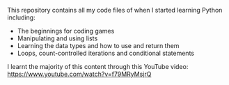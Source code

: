 This repository contains all my code files of when I started learning Python including:
- The beginnings for coding games
- Manipulating and using lists
- Learning the data types and how to use and return them
- Loops, count-controlled iterations and conditional statements

I learnt the majority of this content through this YouTube video:
https://www.youtube.com/watch?v=f79MRyMsjrQ
